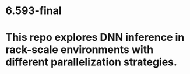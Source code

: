 # 6.593-final


# This repo explores DNN inference in rack-scale environments with different parallelization strategies. 
